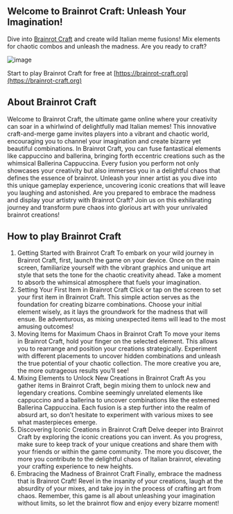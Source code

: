 ## Welcome to Brainrot Craft: Unleash Your Imagination!
Dive into [Brainrot Craft](https://brainrot-craft.org) and create wild Italian meme fusions! Mix elements for chaotic combos and unleash the madness. Are you ready to craft?

![image](https://brainrot-craft.org/_next/image?url=%2Fimg%2Fbrainrot-craft.webp&w=640&q=75)

Start to play Brainrot Craft for free at [https://brainrot-craft.org](https://brainrot-craft.org)

## About Brainrot Craft
Welcome to Brainrot Craft, the ultimate game online where your creativity can soar in a whirlwind of delightfully mad Italian memes! This innovative craft-and-merge game invites players into a vibrant and chaotic world, encouraging you to channel your imagination and create bizarre yet beautiful combinations. In Brainrot Craft, you can fuse fantastical elements like cappuccino and ballerina, bringing forth eccentric creations such as the whimsical Ballerina Cappuccina. Every fusion you perform not only showcases your creativity but also immerses you in a delightful chaos that defines the essence of brainrot. Unleash your inner artist as you dive into this unique gameplay experience, uncovering iconic creations that will leave you laughing and astonished. Are you prepared to embrace the madness and display your artistry with Brainrot Craft? Join us on this exhilarating journey and transform pure chaos into glorious art with your unrivaled brainrot creations!

## How to play Brainrot Craft
1. Getting Started with Brainrot Craft
To embark on your wild journey in Brainrot Craft, first, launch the game on your device. Once on the main screen, familiarize yourself with the vibrant graphics and unique art style that sets the tone for the chaotic creativity ahead. Take a moment to absorb the whimsical atmosphere that fuels your imagination.
2. Setting Your First Item in Brainrot Craft
Click or tap on the screen to set your first item in Brainrot Craft. This simple action serves as the foundation for creating bizarre combinations. Choose your initial element wisely, as it lays the groundwork for the madness that will ensue. Be adventurous, as mixing unexpected items will lead to the most amusing outcomes!
3. Moving Items for Maximum Chaos in Brainrot Craft
To move your items in Brainrot Craft, hold your finger on the selected element. This allows you to rearrange and position your creations strategically. Experiment with different placements to uncover hidden combinations and unleash the true potential of your chaotic collection. The more creative you are, the more outrageous results you’ll see!
4. Mixing Elements to Unlock New Creations in Brainrot Craft
As you gather items in Brainrot Craft, begin mixing them to unlock new and legendary creations. Combine seemingly unrelated elements like cappuccino and a ballerina to uncover combinations like the esteemed Ballerina Cappuccina. Each fusion is a step further into the realm of absurd art, so don’t hesitate to experiment with various mixes to see what masterpieces emerge.
5. Discovering Iconic Creations in Brainrot Craft
Delve deeper into Brainrot Craft by exploring the iconic creations you can invent. As you progress, make sure to keep track of your unique creations and share them with your friends or within the game community. The more you discover, the more you contribute to the delightful chaos of Italian brainrot, elevating your crafting experience to new heights.
6. Embracing the Madness of Brainrot Craft
Finally, embrace the madness that is Brainrot Craft! Revel in the insanity of your creations, laugh at the absurdity of your mixes, and take joy in the process of crafting art from chaos. Remember, this game is all about unleashing your imagination without limits, so let the brainrot flow and enjoy every bizarre moment!
